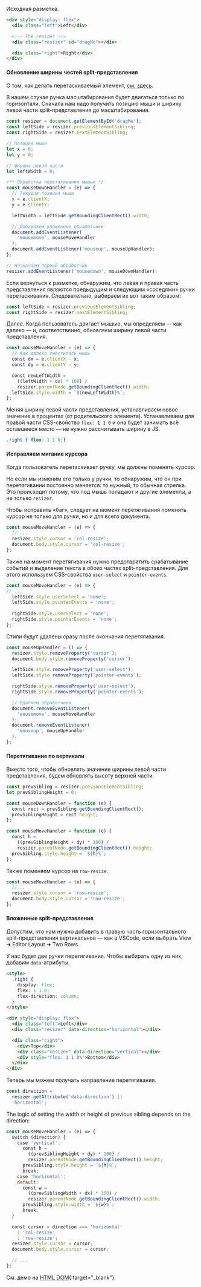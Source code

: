 Исходная разметка.

```html
<div style="display: flex">
  <div class="left">Left</div>

  <!-- The resizer -->
  <div class="resizer" id="dragMe"></div>

  <div class="right">Right</div>
</div>
```

#### Обновление ширины честей split-представления

О том, как делать перетаскиваемый элемент, [см. здесь](#topic-draggable-base).

В нашем случае ручка масштабирования будет двигаться только по горизонтали. Сначала нам надо получить позицию мыши и ширину левой части split-представления до масштабирования.

```js
const resizer = document.getElementById('dragMe');
const leftSide = resizer.previousElementSibling;
const rightSide = resizer.nextElementSibling;

// Позиция мыши
let x = 0;
let y = 0;

// Ширина левой части
let leftWidth = 0;

/** Обработка перетягивания мышью */
const mouseDownHandler = (e) => {
  // Текущая позиция мыши
  x = e.clientX;
  y = e.clientY;

  leftWidth = leftSide.getBoundingClientRect().width;

  // Добавляем вложенные обработчики
  document.addEventListener(
    'mousemove', mouseMoveHandler
  );
  document.addEventListener('mouseup', mouseUpHandler);
};

// Назначаем первый обработчик
resizer.addEventListener('mousedown', mouseDownHandler);
```

Если вернуться к разметке, обнаружим, что левая и правая часть представления являются предыдущим и следующим «соседями» ручки перетаскивания. Следовательно, выбираем их вот таким образом:

```js
const leftSide = resizer.previousElementSibling;
const rightSide = resizer.nextElementSibling;
```

Далее. Когда пользователь двигает мышью, мы определяем — как далеко — и, соответственно, обновляем ширину левой части представления.

```js
const mouseMoveHandler = (e) => {
  // Как далеко сместилась мышь
  const dx = e.clientX - x;
  const dy = e.clientY - y;

  const newLeftWidth =
    ((leftWidth + dx) * 100) /
    resizer.parentNode.getBoundingClientRect().width;
  leftSide.style.width = `${newLeftWidth}%`;
};
```

Меняя ширину левой части представления, устанавливаем новое значение в процентах (от родительского элемента). Устанавливаем для правой части CSS-свойство `flex: 1 1 0` и она будет занимать всё оставшееся место — не нужно рассчитывать ширину в JS.

```css
.right { flex: 1 1 0;}
```

#### Исправляем мигание курсора

Когда пользователь перетаскивает ручку, мы должны поменять курсор.

Но если мы изменим его только у ручки, то обнаружим, что он при перетягивании постоянно меняется: то нужный, то обычная стрелка. Это происходит потому, что под мышь попадают и другие элементы, а не только `resizer`.

Чтобы исправить «баг», следует на момент перетягивания поменять курсор не только для ручки, но и для всего документа.

```js
const mouseMoveHandler = (e) => {
  // ...
  resizer.style.cursor = 'col-resize';
  document.body.style.cursor = 'col-resize';
};
```

Также на момент перетягивания нужно предотвратить срабатывание событий и выделение текста в обоих частях split-представления. Для этого используем CSS-свойства `user-select` и `pointer-events`.

```js
const mouseMoveHandler = (e) => {
// ...
  leftSide.style.userSelect = 'none';
  leftSide.style.pointerEvents = 'none';
  
  rightSide.style.userSelect = 'none';
  rightSide.style.pointerEvents = 'none';
};
```

Стили будут удалены сразу после окончания перетягивания.

```js
const mouseUpHandler = () => {
  resizer.style.removeProperty('cursor');
  document.body.style.removeProperty('cursor');

  leftSide.style.removeProperty('user-select');
  leftSide.style.removeProperty('pointer-events');

  rightSide.style.removeProperty('user-select');
  rightSide.style.removeProperty('pointer-events');

  // Удаляем обработчики
  document.removeEventListener(
    'mousemove', mouseMoveHandler
  );
  document.removeEventListener(
    'mouseup', mouseUpHandler
  );
};
```

#### Перетягивание по вертикали

Вместо того, чтобы обновлять значение ширины левой части представления, будем обновлять высоту верхней части.

```js
const prevSibling = resizer.previousElementSibling;
let prevSiblingHeight = 0;

const mouseDownHandler = function (e) {
  const rect = prevSibling.getBoundingClientRect();
  prevSiblingHeight = rect.height;
};

const mouseMoveHandler = function (e) {
  const h =
    ((prevSiblingHeight + dy) * 100) /
    resizer.parentNode.getBoundingClientRect().height;
  prevSibling.style.height = `${h}%`;
};
```

Также поменяем курсор на `row-resize`.

```js
const mouseMoveHandler = (e) => {
  //...
  resizer.style.cursor = 'row-resize';
  document.body.style.cursor = 'row-resize';
};
```

#### Вложенные split-представления

Допустим, что нам нужно добавить в правую часть горизонтального split-представления вертикальное — как в VSCode, если выбрать View ➜ Editor Layout ➜ Two Rows.

У нас будет две ручки перетягивания. Чтобы выбирать одну из них, добавим `data`-атрибуты.

```html
<style>
  .right {
    display: flex;
    flex: 1 1 0;
    flex-direction: column;
  }
</style>

<div style="display: flex">
  <div class="left">Left</div>
  <div class="resizer" data-direction="horizontal"></div>

  <div class="right">
    <div>Top</div>
    <div class="resizer" data-direction="vertical"></div>
    <div style="flex: 1 1 0%">Bottom</div>
  </div>
</div>
```

Теперь мы можем получать направление перетягивания.

```js
const direction =
  resizer.getAttribute('data-direction') ||
  'horizontal';
```

The logic of setting the width or height of previous sibling depends on the direction:

```js
const mouseMoveHandler = (e) => {
  switch (direction) {
    case 'vertical':
      const h =
        ((prevSiblingHeight + dy) * 100) /
        resizer.parentNode.getBoundingClientRect().height;
      prevSibling.style.height = `${h}%`;
      break;
    case 'horizontal':
    default:
      const w =
        ((prevSiblingWidth + dx) * 100) /
        resizer.parentNode.getBoundingClientRect().width;
      prevSibling.style.width = `${w}%`;
      break;
  }

  const cursor = direction === 'horizontal'
    ? 'col-resize'
    : 'row-resize';
  resizer.style.cursor = cursor;
  document.body.style.cursor = cursor;

  // ...
};
```

См. демо на [HTML DOM](https://htmldom.dev/demo/make-a-draggable-element/){:target="_blank"}.
